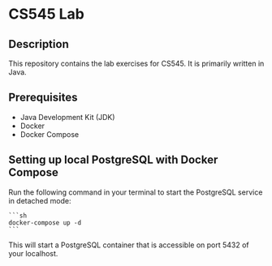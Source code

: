 # CS545 Lab

## Description
This repository contains the lab exercises for CS545. It is primarily written in Java.

## Prerequisites
- Java Development Kit (JDK)
- Docker
- Docker Compose

## Setting up local PostgreSQL with Docker Compose
Run the following command in your terminal to start the PostgreSQL service in detached mode:

    ```sh
    docker-compose up -d
    ```

This will start a PostgreSQL container that is accessible on port 5432 of your localhost.
